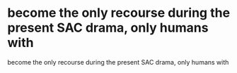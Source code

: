 # become the only recourse during the present SAC drama, only humans with

become the only recourse during the present SAC drama, only humans with